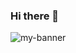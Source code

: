 ### Hi there 👋
<img src="https://user-images.githubusercontent.com/71788604/132047546-9f9248b9-a7d4-4d01-8f5f-d7cf7f5f76a8.jpg" alt="my-banner"/>


<!--
**AmanNawazManjith/AmanNawazManjith** is a ✨ _special_ ✨ repository because its `README.md` (this file) appears on your GitHub profile.

Here are some ideas to get you started:

- 🔭 I’m currently working on ...
- 🌱 I’m currently learning ...
- 👯 I’m looking to collaborate on ...
- 🤔 I’m looking for help with ...
- 💬 Ask me about ...
- 📫 How to reach me: ...
- 😄 Pronouns: ...
- ⚡ Fun fact: ...
-->
